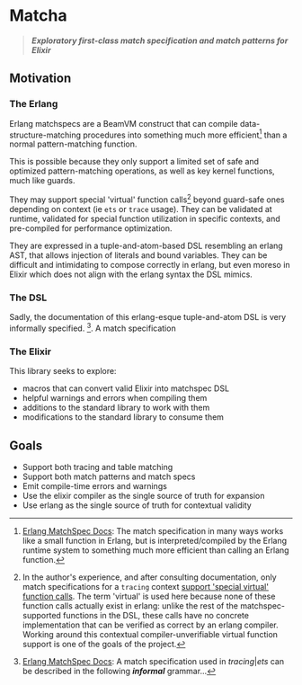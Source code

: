 Matcha
======

> ***Exploratory first-class match specification and match patterns for Elixir***

Motivation
----------

### The Erlang

Erlang matchspecs are a BeamVM construct that can compile data-structure-matching procedures into something much more efficient[^more-efficient] than a normal pattern-matching function.

This is possible because they only support a limited set of safe and optimized pattern-matching operations, as well as key kernel functions, much like guards.

They may support special 'virtual' function calls[^virtual-context-function-calls] beyond guard-safe ones depending on context (ie `ets` or `trace` usage). They can be validated at runtime, validated for special function utilization in specific contexts, and pre-compiled for performance optimization.

They are expressed in a tuple-and-atom-based DSL resembling an erlang AST, that allows injection of literals and bound variables. They can be difficult and intimidating to compose correctly in erlang, but even moreso in Elixir which does not align with the erlang syntax the DSL mimics.

### The DSL

Sadly, the documentation of this erlang-esque tuple-and-atom DSL is very informally specified. [^informally-specified]. A match specification 
### The Elixir

This library seeks to explore:

- macros that can convert valid Elixir into matchspec DSL
- helpful warnings and errors when compiling them
- additions to the standard library to work with them
- modifications to the standard library to consume them

Goals
-----

- Support both tracing and table matching
- Support both match patterns and match specs
- Emit compile-time errors and warnings
- Use the elixir compiler as the single source of truth for expansion
- Use erlang as the single source of truth for contextual validity





[^more-efficient]: [Erlang MatchSpec Docs](https://erlang.org/doc/apps/erts/match_spec.html#:~:text=works%20like%20a%20small%20function,something%20much%20more%20efficient): The match specification in many ways works like a small function in Erlang, but is interpreted/compiled by the Erlang runtime system to something much more efficient than calling an Erlang function. 

[^virtual-context-function-calls]: In the author's experience, and after consulting documentation, only match specifications for a `tracing` context [support 'special virtual' function calls](https://erlang.org/doc/apps/erts/match_spec.html#:~:text=ActionCall,silent). The term 'virtual' is used here because none of these function calls actually exist in erlang: unlike the rest of the matchspec-supported functions in the DSL, these calls have no concrete implementation that can be verified as correct by an erlang compiler. Working around this contextual compiler-unverifiable virtual function support is one of the goals of the project.

[^informally-specified]: [Erlang MatchSpec Docs](https://erlang.org/doc/apps/erts/match_spec.html#:~:text=A%20match%20specification%20used%20in%20tracing,the%20following%20informal%20grammar): A match specification used in *tracing*|*ets* can be described in the following ***informal*** grammar...
